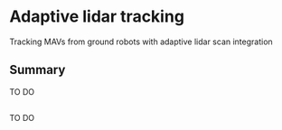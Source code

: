 # Adaptive lidar tracking

Tracking MAVs from ground robots with adaptive lidar scan integration

## Summary

TO DO

## 

TO DO

## 

